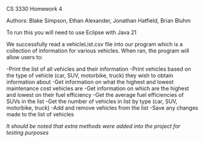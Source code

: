 CS 3330 Homework 4

Authors: Blake Simpson, Ethan Alexander, Jonathan Hatfield, Brian Bluhm

To run this you will need to use Eclipse with Java 21

We successfully read a vehicleList.csv file into our program which is a collection of information for various vehicles. When ran, the program will allow users to:

-Print the list of all vehicles and their information
-Print vehicles based on the type of vehicle (car, SUV, motorbike, truck) they wish to obtain information about 
-Get information on what the highest and lowest maintenance cost vehicles are
-Get information on which are the highest and lowest on their fuel efficiency
-Get the average fuel efficiencies of SUVs in the list
-Get the number of vehicles in list by type (car, SUV, motorbike, truck)
-Add and remove vehicles from the list
-Save any changes made to the list of vehicles

*It should be noted that extra methods were added into the project for testing purposes*
